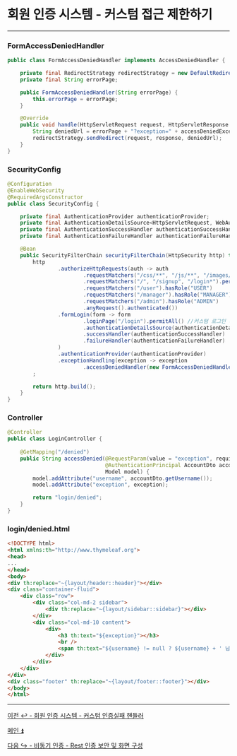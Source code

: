 # 회원 인증 시스템 - 커스텀 접근 제한하기

---

### FormAccessDeniedHandler

```java
public class FormAccessDeniedHandler implements AccessDeniedHandler {

    private final RedirectStrategy redirectStrategy = new DefaultRedirectStrategy();
    private final String errorPage;

    public FormAccessDeniedHandler(String errorPage) {
        this.errorPage = errorPage;
    }

    @Override
    public void handle(HttpServletRequest request, HttpServletResponse response, AccessDeniedException accessDeniedException) throws IOException, ServletException {
        String deniedUrl = errorPage + "?exception=" + accessDeniedException.getMessage();
        redirectStrategy.sendRedirect(request, response, deniedUrl);
    }
}
```

### SecurityConfig

```java
@Configuration
@EnableWebSecurity
@RequiredArgsConstructor
public class SecurityConfig {

    private final AuthenticationProvider authenticationProvider;
    private final AuthenticationDetailsSource<HttpServletRequest, WebAuthenticationDetails> authenticationDetailsSource;
    private final AuthenticationSuccessHandler authenticationSuccessHandler;
    private final AuthenticationFailureHandler authenticationFailureHandler;

    @Bean
    public SecurityFilterChain securityFilterChain(HttpSecurity http) throws Exception {
        http
                .authorizeHttpRequests(auth -> auth
                        .requestMatchers("/css/**", "/js/**", "/images/**", "/webjars/**", "/favicon.*", "/*/icon-*").permitAll() //정적 자원 관리
                        .requestMatchers("/", "/signup", "/login*").permitAll()
                        .requestMatchers("/user").hasRole("USER")
                        .requestMatchers("/manager").hasRole("MANAGER")
                        .requestMatchers("/admin").hasRole("ADMIN")
                        .anyRequest().authenticated())
                .formLogin(form -> form
                        .loginPage("/login").permitAll() //커스텀 로그인 페이지
                        .authenticationDetailsSource(authenticationDetailsSource)
                        .successHandler(authenticationSuccessHandler)
                        .failureHandler(authenticationFailureHandler)
                )
                .authenticationProvider(authenticationProvider)
                .exceptionHandling(exception -> exception
                        .accessDeniedHandler(new FormAccessDeniedHandler("/denied")))
        ;

        return http.build();
    }
}
```

### Controller

```java
@Controller
public class LoginController {
    
    @GetMapping("/denied")
    public String accessDenied(@RequestParam(value = "exception", required = false) String exception,
                               @AuthenticationPrincipal AccountDto accountDto,
                               Model model) {
        model.addAttribute("username", accountDto.getUsername());
        model.addAttribute("exception", exception);

        return "login/denied";
    }
}
```
### login/denied.html

```html
<!DOCTYPE html>
<html xmlns:th="http://www.thymeleaf.org">
<head>
...
</head>
<body>
<div th:replace="~{layout/header::header}"></div>
<div class="container-fluid">
    <div class="row">
        <div class="col-md-2 sidebar">
            <div th:replace="~{layout/sidebar::sidebar}"></div>
        </div>
        <div class="col-md-10 content">
            <div>
                <h3 th:text="${exception}"></h3>
                <br />
                <span th:text="${username} != null ? ${username} + ' 님은 접근 권한이 없습니다' : '비 정상적인 접근입니다'" ></span>
            </div>
        </div>
    </div>
</div>
<div class="footer" th:replace="~{layout/footer::footer}"></div>
</body>
</html>
```

---

[이전 ↩️ - 회원 인증 시스템 - 커스텀 인증실패 핸들러](https://github.com/genesis12345678/TIL/blob/main/Spring/security/security/Projects/%ED%9A%8C%EC%9B%90_%EC%9D%B8%EC%A6%9D_%EC%8B%9C%EC%8A%A4%ED%85%9C/%EC%9D%B8%EC%A6%9D%EC%8B%A4%ED%8C%A8%ED%95%B8%EB%93%A4%EB%9F%AC/Main.md)

[메인 ⏫](https://github.com/genesis12345678/TIL/blob/main/Spring/security/security/main.md)

[다음 ↪️ - 비동기 인증 - Rest 인증 보안 및 화면 구성](https://github.com/genesis12345678/TIL/blob/main/Spring/security/security/Projects/%EB%B9%84%EB%8F%99%EA%B8%B0_%EC%9D%B8%EC%A6%9D/Rest%ED%99%94%EB%A9%B4%EA%B5%AC%EC%84%B1/Main.md)
